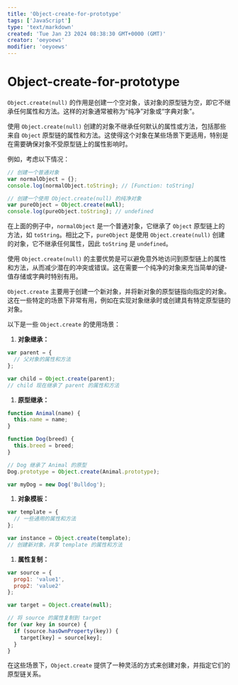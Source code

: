 ```yaml
---
title: 'Object-create-for-prototype'
tags: ['JavaScript']
type: 'text/markdown'
created: 'Tue Jan 23 2024 08:38:30 GMT+0000 (GMT)'
creator: 'oeyoews'
modifier: 'oeyoews'
---
```


# Object-create-for-prototype

`Object.create(null)` 的作用是创建一个空对象，该对象的原型链为空，即它不继承任何属性和方法。这样的对象通常被称为“纯净”对象或“字典对象”。

使用 `Object.create(null)` 创建的对象不继承任何默认的属性或方法，包括那些来自 `Object` 原型链的属性和方法。这使得这个对象在某些场景下更适用，特别是在需要确保对象不受原型链上的属性影响时。

例如，考虑以下情况：

```javascript
// 创建一个普通对象
var normalObject = {};
console.log(normalObject.toString); // [Function: toString]

// 创建一个使用 Object.create(null) 的纯净对象
var pureObject = Object.create(null);
console.log(pureObject.toString); // undefined
```

在上面的例子中，`normalObject` 是一个普通对象，它继承了 `Object` 原型链上的方法，如 `toString`。相比之下，`pureObject` 是使用 `Object.create(null)` 创建的对象，它不继承任何属性，因此 `toString` 是 `undefined`。

使用 `Object.create(null)` 的主要优势是可以避免意外地访问到原型链上的属性和方法，从而减少潜在的冲突或错误。这在需要一个纯净的对象来充当简单的键-值存储或字典时特别有用。

`Object.create` 主要用于创建一个新对象，并将新对象的原型链指向指定的对象。这在一些特定的场景下非常有用，例如在实现对象继承时或创建具有特定原型链的对象。

以下是一些 `Object.create` 的使用场景：

1. **对象继承：**

```javascript
var parent = {
  // 父对象的属性和方法
};

var child = Object.create(parent);
// child 现在继承了 parent 的属性和方法
```

1. **原型继承：**

```javascript
function Animal(name) {
  this.name = name;
}

function Dog(breed) {
  this.breed = breed;
}

// Dog 继承了 Animal 的原型
Dog.prototype = Object.create(Animal.prototype);

var myDog = new Dog('Bulldog');
```

1. **对象模板：**

```javascript
var template = {
  // 一些通用的属性和方法
};

var instance = Object.create(template);
// 创建新对象，共享 template 的属性和方法
```

1. **属性复制：**

```javascript
var source = {
  prop1: 'value1',
  prop2: 'value2'
};

var target = Object.create(null);

// 将 source 的属性复制到 target
for (var key in source) {
  if (source.hasOwnProperty(key)) {
    target[key] = source[key];
  }
}
```

在这些场景下，`Object.create` 提供了一种灵活的方式来创建对象，并指定它们的原型链关系。
